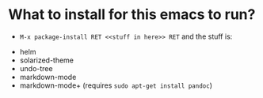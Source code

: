 # What to install for this emacs to run?
* `M-x package-install RET <<stuff in here>> RET` and the stuff is:
 - helm
 - solarized-theme
 - undo-tree
 - markdown-mode
 - markdown-mode+ (requires `sudo apt-get install pandoc`)
